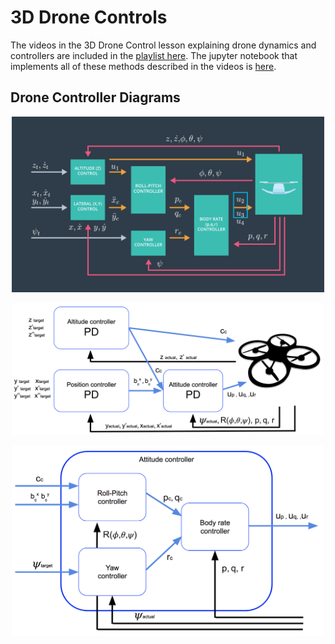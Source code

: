# 3D Drone Controls 

The videos in the 3D Drone Control lesson explaining drone dynamics and controllers are included in the [playlist here](https://www.youtube.com/playlist?list=PLNOpE0221wYIPqzDkwH61aslSyD8r7cRQ).
The jupyter notebook that implements all of these methods described in the videos is [here](https://github.com/Minh-An/autonomous-flight/blob/master/controls/Full%203D%20Control/Lesson%204%20-%203D%20Drone-Full-Notebook.ipynb). 

## Drone Controller Diagrams

<p align="center">
<img src="animations/control.png" width="500"/>
</p>

<p align="center">
<img src="animations/control1.png" width="500"/>
</p>

<p align="center">
<img src="animations/control2.png" width="500"/>
</p>
